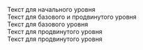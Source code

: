 <div class="only-easy">Текст для начального уровня</div>
<div class="up-easy">Текст для базового и продвинутого уровня</div>
<div class="only-normal">Текст для базового уровня</div>
<div class="up-normal">Текст для продвинутого уровня</div>
<div class="only-hard">Текст для продвинутого уровня</div>